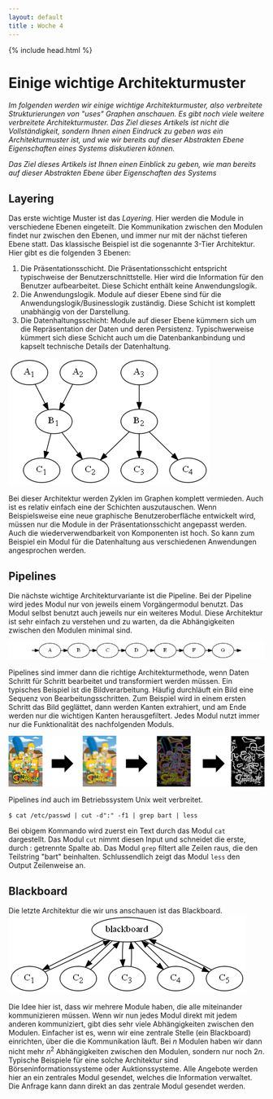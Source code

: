 ```yaml
---
layout: default
title : Woche 4
---
```


{% include head.html %}

# Einige wichtige Architekturmuster

*Im folgenden werden wir einige wichtige Architekturmuster, also verbreitete Strukturierungen von "uses" Graphen anschauen. Es gibt noch viele weitere verbreitete Architekturmuster.
Das Ziel dieses Artikels ist nicht die Vollständigkeit, sondern Ihnen einen Eindruck zu geben was ein Architekturmuster ist, und wie wir bereits auf dieser Abstrakten Ebene Eigenschaften
eines Systems diskutieren können.*

*Das Ziel dieses Artikels ist Ihnen einen Einblick zu geben, 
wie man bereits auf dieser Abstrakten Ebene über Eigenschaften des Systems*

## Layering

Das erste wichtige Muster ist das *Layering*. Hier werden die Module in verschiedene Ebenen eingeteilt. 
Die Kommunikation zwischen den Modulen findet nur zwischen den Ebenen, und immer nur mit der nächst tieferen Ebene statt. 
Das klassische Beispiel ist die sogenannte 3-Tier Architektur. Hier gibt es die folgenden 3 Ebenen:

1. Die Präsentationsschicht. Die Präsentationsschicht entspricht typischweise der Benutzerschnittstelle. Hier wird die Information für den Benutzer aufbearbeitet. Diese Schicht enthält keine Anwendungslogik.
2. Die Anwendungslogik. Module auf dieser Ebene sind für die Anwendungslogik/Businesslogik zuständig. Diese Schicht ist komplett unabhängig von der Darstellung. 
3. Die Datenhaltungsschicht: Module auf dieser Ebene kümmern sich um die Repräsentation der Daten und deren Persistenz. Typischwerweise kümmert sich diese Schicht auch um die Datenbankanbindung und kapselt technische Details der Datenhaltung.
			
<img src="./images/module-layering.png" class="plain" />


Bei dieser Architektur werden Zyklen im Graphen komplett vermieden. Auch ist es relativ einfach eine der Schichten auszutauschen. Wenn Beispielsweise eine neue graphische Benutzeroberfläche entwickelt wird, müssen nur die Module in der Präsentationsschicht angepasst werden. 
Auch die wiederverwendbarkeit von Komponenten ist hoch. So kann zum Beispiel ein Modul für die Datenhaltung aus verschiedenen Anwendungen angesprochen werden. 

<!-- Ein weiteres klassisches Beispiel, diesmal aus dem Netzwerkbereich, ist das ISO/OSI Referenzmodell. 

<img src="./images/osi-model.png" />

Es teilt die Kommunkation in verschiedene Ebenen ein. Auf der Ebenen 0 haben wir den Physical Layer. Die Aufgabe dieser Ebene ist 
das  -->

## Pipelines

Die nächste wichtige Architekturvariante ist die Pipeline. Bei der Pipeline wird jedes Modul nur von jeweils einem Vorgängermodul benutzt. Das Modul selbst
benutzt auch jeweils nur ein weiteres Modul. Diese Architektur ist sehr einfach zu verstehen und zu warten, da die Abhängigkeiten zwischen den Modulen minimal sind. 

![Pipeline](./images/module-pipeline.png)

Pipelines sind immer dann die richtige Architekturmethode, wenn Daten Schritt für Schritt bearbeitet und transformiert werden müssen. 
Ein typisches Beispiel ist die Bildverarbeitung. Häufig durchläuft ein Bild eine Sequenz von Bearbeitungsschritten. Zum Beispiel wird in einem ersten Schritt das Bild geglättet, dann werden Kanten extrahiert, und am Ende werden nur die wichtigen Kanten herausgefiltert. Jedes Modul nutzt immer nur die Funktionalität des nachfolgenden Moduls.

![Simpsons](./images/simpsons-filter.png)

Pipelines ind auch im Betriebssystem Unix weit verbreitet. 
```
$ cat /etc/passwd | cut -d":" -f1 | grep bart | less 
```
Bei obigem Kommando wird zuerst ein Text durch das Modul ```cat``` dargestellt. Das Modul ```cut``` nimmt diesen Input und schneidet die erste, durch : getrennte Spalte 
ab. Das Modul ```grep``` filtert alle Zeilen raus, die den Teilstring "bart" beinhalten. Schlussendlich zeigt das Modul ```less``` den Output Zeilenweise an. 


## Blackboard
Die letzte Architektur die wir uns anschauen ist das Blackboard. 
![Blackboard](./images/module-blackboard.png)

Die Idee hier ist, dass wir mehrere Module haben, die alle 
miteinander kommunizieren müssen. Wenn wir nun jedes Modul 
direkt mit jedem anderen kommuniziert, gibt dies sehr viele 
Abhängigkeiten zwischen den Modulen. Einfacher ist es, wenn wir 
eine zentrale Stelle (ein Blackboard) einrichten, über die die Kommunikation läuft. Bei $n$ Modulen haben wir dann nicht mehr
$n^2$ Abhängigkeiten zwischen den Modulen, sondern nur noch $2n$.	
Typische Beispiele für eine solche Architektur sind Börseninformationssysteme oder Auktionssysteme. 
Alle Angebote werden hier an ein zentrales Modul gesendet, welches die Information verwaltet. Die Anfrage kann dann direkt 
an das zentrale Modul gesendet werden.


